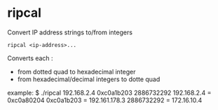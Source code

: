# ripcal
Convert IP address strings to/from integers

    ripcal <ip-address>...

Converts each <ip-address>:
- from dotted quad to hexadecimal integer
- from hexadecimal/decimal integers to dotte quad

example:
    $ ./ripcal 192.168.2.4 0xc0a1b203 2886732292
    192.168.2.4 = 0xc0a80204
    0xc0a1b203 = 192.161.178.3
    2886732292 = 172.16.10.4


